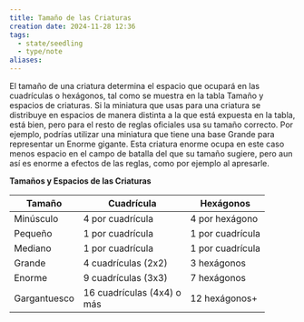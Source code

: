 ```yaml
---
title: Tamaño de las Criaturas
creation date: 2024-11-28 12:36
tags:
  - state/seedling
  - type/note
aliases:
---
```

El tamaño de una criatura determina el espacio que ocupará en las cuadrículas o hexágonos, tal como se muestra en la tabla Tamaño y espacios de criaturas. Si la miniatura que usas para una criatura se distribuye en espacios de manera distinta a la que está expuesta en la tabla, está bien, pero para el resto de reglas oficiales usa su tamaño correcto. Por ejemplo, podrías utilizar una miniatura que tiene una base Grande para representar un Enorme gigante. Esta criatura enorme ocupa en este caso menos espacio en el campo de batalla del que su tamaño sugiere, pero aun así es enorme a efectos de las reglas, como por ejemplo al apresarle.


**Tamaños y Espacios de las Criaturas**

| Tamaño       | Cuadrícula                    | Hexágonos         |
| ------------ | ----------------------------- | ----------------- |
| Minúsculo    | 4 por cuadrícula              | 4 por hexágono    |
| Pequeño      | 1 por cuadrícula              | 1 por cuadrícula  |
| Mediano      | 1  por cuadrícula             | 1  por cuadrícula |
| Grande       | 4 cuadrículas (2x2)           | 3 hexágonos       |
| Enorme       | 9 cuadrículas (3x3)           | 7 hexágonos       |
| Gargantuesco | 16 cuadrículas (4x4) o<br>más | 12 hexágonos+     |

  